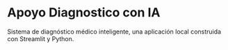 # Apoyo Diagnostico con IA
Sistema de diagnóstico médico inteligente,  una aplicación local construida con Streamlit y Python.
